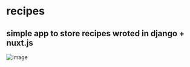# recipes
## simple app to store recipes wroted in  django + nuxt.js

![image](https://s4.uupload.ir/files/747f49c8-2a19-43e3-a448-dde46611677a_hivh.png)
